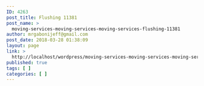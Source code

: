 ```yaml
---
ID: 4263
post_title: Flushing 11381
post_name: >
  moving-services-moving-services-moving-services-flushing-11381
author: mrgabonijeff@gmail.com
post_date: 2018-03-28 01:38:09
layout: page
link: >
  http://localhost/wordpress/moving-services-moving-services-moving-services-flushing-11381/
published: true
tags: [ ]
categories: [ ]
---
```

